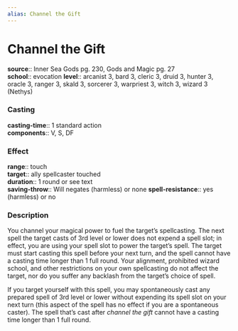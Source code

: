 ```yaml
---
alias: Channel the Gift
---
```


# Channel the Gift 

**source**:: Inner Sea Gods pg. 230, Gods and Magic pg. 27  
**school**:: evocation
**level**:: arcanist 3, bard 3, cleric 3, druid 3, hunter 3, oracle 3, ranger 3, skald 3, sorcerer 3, warpriest 3, witch 3, wizard 3 (Nethys)

### Casting 

**casting-time**:: 1 standard action  
**components**:: V, S, DF

### Effect 

**range**:: touch  
**target**:: ally spellcaster touched  
**duration**:: 1 round or see text  
**saving-throw**:: Will negates (harmless) or none
**spell-resistance**:: yes (harmless) or no

### Description 

You channel your magical power to fuel the target’s spellcasting. The next spell the target casts of 3rd level or lower does not expend a spell slot; in effect, you are using your spell slot to power the target’s spell. The target must start casting this spell before your next turn, and the spell cannot have a casting time longer than 1 full round. Your alignment, prohibited wizard school, and other restrictions on your own spellcasting do not affect the target, nor do you suffer any backlash from the target’s choice of spell.  
  
If you target yourself with this spell, you may spontaneously cast any prepared spell of 3rd level or lower without expending its spell slot on your next turn (this aspect of the spell has no effect if you are a spontaneous caster). The spell that’s cast after *channel the gift* cannot have a casting time longer than 1 full round.
